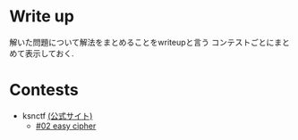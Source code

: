 # Write up

解いた問題について解法をまとめることをwriteupと言う
コンテストごとにまとめて表示しておく.

# Contests

- ksnctf [(公式サイト)](https://ksnctf.sweetduet.info)
    - [#02 easy cipher](writeup/ksnctf/02.md)

